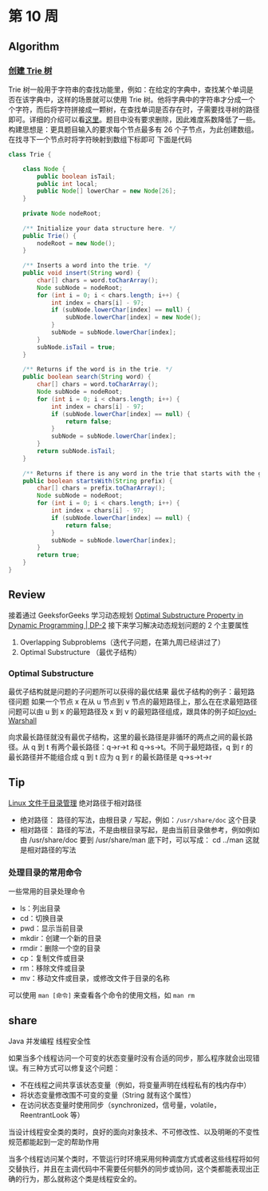 # 第 10 周
## Algorithm
### [创建 Trie 树](https://leetcode-cn.com/problems/implement-trie-prefix-tree/)
Trie 树一般用于字符串的查找功能里，例如：在给定的字典中，查找某个单词是否在该字典中，这样的场景就可以使用 Trie 树。他将字典中的字符串才分成一个个字符，而后将字符拼接成一颗树，在查找单词是否存在时，子需要找寻树的路径即可。详细的介绍可以看[这里](https://mp.weixin.qq.com/s/Y5_r4C5a9gU0FDtqXD9bkQ)。题目中没有要求删除，因此难度系数降低了一些。构建思想是：更具题目输入的要求每个节点最多有 26 个子节点，为此创建数组。在找寻下一个节点时将字符映射到数组下标即可
下面是代码
``` java
class Trie {

    class Node {
        public boolean isTail;
        public int local;
        public Node[] lowerChar = new Node[26];
    }
    
    private Node nodeRoot;
    
    /** Initialize your data structure here. */
    public Trie() {
        nodeRoot = new Node();
    }
    
    /** Inserts a word into the trie. */
    public void insert(String word) {
        char[] chars = word.toCharArray();
        Node subNode = nodeRoot;
        for (int i = 0; i < chars.length; i++) {
            int index = chars[i] - 97;
            if (subNode.lowerChar[index] == null) {
                subNode.lowerChar[index] = new Node();
            }
            subNode = subNode.lowerChar[index];
        }
        subNode.isTail = true;
    }
    
    /** Returns if the word is in the trie. */
    public boolean search(String word) {
        char[] chars = word.toCharArray();
        Node subNode = nodeRoot;
        for (int i = 0; i < chars.length; i++) {
            int index = chars[i] - 97;
            if (subNode.lowerChar[index] == null) {
                return false;
            }
            subNode = subNode.lowerChar[index];
        }
        return subNode.isTail;
    }
    
    /** Returns if there is any word in the trie that starts with the given prefix. */
    public boolean startsWith(String prefix) {
        char[] chars = prefix.toCharArray();
        Node subNode = nodeRoot;
        for (int i = 0; i < chars.length; i++) {
            int index = chars[i] - 97;
            if (subNode.lowerChar[index] == null) {
                return false;
            }
            subNode = subNode.lowerChar[index];
        }
        return true;
    }
}
```

## Review
接着通过 GeeksforGeeks 学习动态规划
[Optimal Substructure Property in Dynamic Programming | DP-2](https://www.geeksforgeeks.org/optimal-substructure-property-in-dynamic-programming-dp-2/)
接下来学习解决动态规划问题的 2 个主要属性
1. Overlapping Subproblems（迭代子问题，在第九周已经讲过了）
2. Optimal Substructure （最优子结构）
### Optimal Substructure 
最优子结构就是问题的子问题所可以获得的最优结果
最优子结构的例子：最短路径问题
如果一个节点 x 在从 u 节点到 v 节点的最短路径上，那么在在求最短路径问题可以由 u 到 x 的最短路径及 x 到 v 的最短路径组成，跟具体的例子如[Floyd-Warshall](https://www.geeksforgeeks.org/floyd-warshall-algorithm-dp-16/)

向求最长路径就没有最优子结构，这里的最长路径是非循环的两点之间的最长路径。从 q 到 t 有两个最长路径：q->r->t 和 q->s->t。不同于最短路径，q 到 r 的最长路径并不能组合成 q 到 t 应为 q 到 r 的最长路径是 q->s->t->r

## Tip
[Linux 文件于目录管理](https://www.runoob.com/linux/linux-file-content-manage.html)
绝对路径于相对路径
- 绝对路径：
路径的写法，由根目录 `/` 写起，例如：`/usr/share/doc` 这个目录
- 相对路径：
路径的写法，不是由根目录写起，是由当前目录做参考，例如例如由 /usr/share/doc 要到 /usr/share/man 底下时，可以写成： cd ../man 这就是相对路径的写法

### 处理目录的常用命令
一些常用的目录处理命令
- ls：列出目录
- cd：切换目录
- pwd：显示当前目录
- mkdir：创建一个新的目录
- rmdir：删除一个空的目录
- cp：复制文件或目录
- rm：移除文件或目录
- mv：移动文件或目录，或修改文件于目录的名称

可以使用 `man [命令]` 来查看各个命令的使用文档，如 `man rm`

## share
Java 并发编程
线程安全性

如果当多个线程访问一个可变的状态变量时没有合适的同步，那么程序就会出现错误。有三种方式可以修复这个问题：
- 不在线程之间共享该状态变量（例如，将变量声明在线程私有的栈内存中）
- 将状态变量修改围不可变的变量（String 就有这个属性）
- 在访问状态变量时使用同步（synchronized，信号量，volatile，ReentrantLook 等）

当设计线程安全类的类时，良好的面向对象技术、不可修改性、以及明晰的不变性规范都能起到一定的帮助作用

当多个线程访问某个类时，不管运行时环境采用何种调度方式或者这些线程将如何交替执行，并且在主调代码中不需要任何额外的同步或协同，这个类都能表现出正确的行为，那么就称这个类是线程安全的。